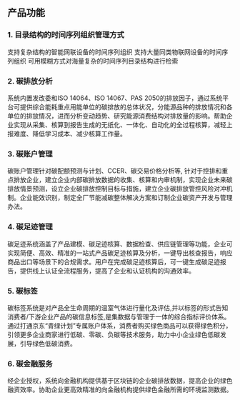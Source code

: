 ## 产品功能

### 1. 目录结构的时间序列组织管理方式

支持复杂结构的智能网联设备的时间序列组织
支持大量同类物联网设备的时间序列组织
可用模糊方式对海量复杂的时间序列目录结构进行检索

### 2. 碳排放分析

系统内置发改委和ISO 14064、ISO 14067、PAS 2050的排放因子，通过系统平台可提供综合能耗重点用能单位的碳排放的总体状况，分能源品种的排放情况和各单位的排放情况，进而分析变动趋势、研究能源消费结构对排放量的影响。帮助企业实现从采集、核算到报告生成的无纸化、一体化、自动化的全过程核算，减轻上报难度、降低学习成本、减少核算工作量。

### 3. 碳账户管理

碳账户管理针对碳配额预测与计划、CCER、碳交易价格分析等, 针对于控排和重点排放企业，建立企业内部碳排放数据的收集、核算和内审机制，实现企业未来碳排放情景预测，设立企业碳排放控制目标与措施，建立企业碳排放管控风险对冲机制。企业能效识别，制定全厂节能减碳整体解决方案和订制企业碳资产开发与管理办法。

### 4. 碳足迹管理

碳足迹系统涵盖了产品建模、碳足迹核算、数据检查、供应链管理等功能，企业可实现简便、高效、精准的一站式产品碳足迹核算及分析，一键导出核查报告，响应商品出口等场景下的合规需求。用户在完成碳足迹核算后，可一键生成碳足迹报告，提供线上认证全流程服务，提高了企业和认证机构的沟通效率。

### 5. 碳标签

碳标签系统是对产品全生命周期的温室气体进行量化及评估,并以标签的形式告知消费者/下游企业产品的碳信息标签,是集数据与管理于一体的综合指标评价体系。通过打通京东“青绿计划”专属账户体系，消费者购买绿色商品可以获得绿色积分，引领更多企业商家进行低碳、零碳、负碳等技术服务，助力中小企业绿色低碳发展，引导绿色低碳消费。

### 6. 碳金融服务

经企业授权，系统向金融机构提供基于区块链的企业碳排放数据，提高企业的绿色融资效率。协助企业更高效精准的向金融机构提供绿色金融所需的环境监测数据。



